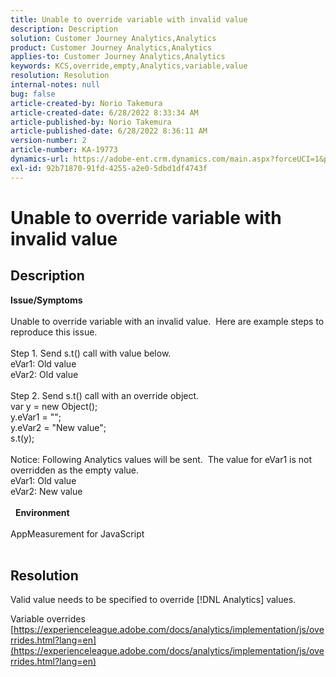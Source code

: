 ```yaml
---
title: Unable to override variable with invalid value
description: Description
solution: Customer Journey Analytics,Analytics
product: Customer Journey Analytics,Analytics
applies-to: Customer Journey Analytics,Analytics
keywords: KCS,override,empty,Analytics,variable,value
resolution: Resolution
internal-notes: null
bug: false
article-created-by: Norio Takemura
article-created-date: 6/28/2022 8:33:34 AM
article-published-by: Norio Takemura
article-published-date: 6/28/2022 8:36:11 AM
version-number: 2
article-number: KA-19773
dynamics-url: https://adobe-ent.crm.dynamics.com/main.aspx?forceUCI=1&pagetype=entityrecord&etn=knowledgearticle&id=620200fd-bcf6-ec11-bb3d-000d3a5b0bd2
exl-id: 92b71870-91fd-4255-a2e0-5dbd1df4743f
---
```

# Unable to override variable with invalid value

## Description

<b>Issue/Symptoms</b><br><br>Unable to override variable with an invalid value.  Here are example steps to reproduce this issue.
<br> 
<br>Step 1. Send s.t() call with value below.
<br>eVar1: Old value
<br>eVar2: Old value
<br> 
<br>Step 2. Send s.t() call with an override object.
<br>var y = new Object();
<br>y.eVar1 = "";
<br>y.eVar2 = "New value";
<br>s.t(y);
<br> 
<br>Notice: Following Analytics values will be sent.  The value for eVar1 is not overridden as the empty value.
<br>eVar1: Old value
<br>eVar2: New value
<br> 
<br> 
<b>Environment</b><br><br>AppMeasurement for JavaScript
<br> 

## Resolution


Valid value needs to be specified to override [!DNL Analytics] values.

Variable overrides
[https://experienceleague.adobe.com/docs/analytics/implementation/js/overrides.html?lang=en](https://experienceleague.adobe.com/docs/analytics/implementation/js/overrides.html?lang=en)
